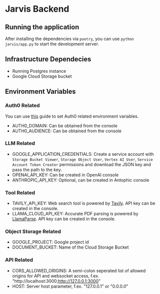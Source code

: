 # Jarvis Backend 

## Running the application

After installing the dependencies via ```poetry```, you can use ```python jarvis/app.py``` to start the development server.

## Infrastructure Dependecies

- Running Postgres instance
- Google Cloud Storage bucket

## Environment Variables

### Auth0 Related 
You can use [this](https://auth0.com/docs/quickstart/backend/python/01-authorization) guide to set Auth0 related environment variables.

- AUTH0_DOMAIN: Can be obtained from the console
- AUTH0_AUDIENCE: Can be obtained from the console

### LLM Related

- GOOGLE_APPLICATION_CREDENTIALS: Create a service account with ```Storage Bucket Viewer```, ```Storage Object User```, ```Vertex AI User```, ```Service Account Token Creator``` permissions and download the JSON key and pass the path to the key.
- OPENAI_API_KEY: Can be created in OpenAI console
- ANTHROPIC_API_KEY: Optional, can be created in Antophic console

### Tool Related

- TAVILY_API_KEY: Web search tool is powered by [Tavily](https://tavily.com/). API key can be created in the console.
- LLAMA_CLOUD_API_KEY: Accurate PDF parsing is powered by [LlamaParse](https://cloud.llamaindex.ai/login). API key can be created in the console.

### Object Storage Related

- GOOGLE_PROJECT: Google project id
- DOCUMENT_BUCKET: Name of the Cloud Storage Bucket

### API Related

- CORS_ALLOWED_ORIGINS: A semi-colon seperated list of allowed origins for API and websocket access, f.ex. "http://localhost:3000;http://127.0.0.1:3000"
- HOST: Server host parameter, f.ex. "127.0.0.1" or "0.0.0.0"
